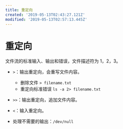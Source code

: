 ```yaml
---
title: 重定向
created: '2019-05-13T02:43:27.121Z'
modified: '2019-05-13T02:57:13.445Z'
---
```


# 重定向

文件流的标准输入、输出和错误，文件描述符为 1，2，3。

- `>`：输出重定向，会重写文件内容。
  * 删除文件 ``` > filename.txt ```
  * 重定向标准错误 ``` ls -a 2> filename.txt ```

- `>>`：输出重定向，追加文件内容。

- `<`：输入重定向。

- 处理不需要的输出：`/dev/null`
